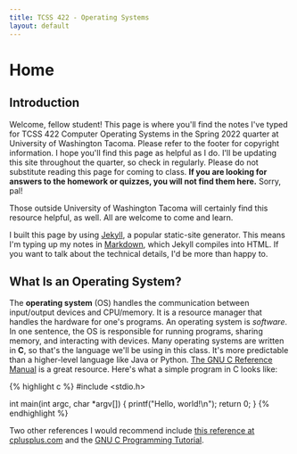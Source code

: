 ```yaml
---
title: TCSS 422 - Operating Systems
layout: default
---
```


# Home

## Introduction

Welcome, fellow student! This page is where you'll find the notes I've typed for TCSS 422 Computer Operating Systems in the Spring 2022 quarter at University of Washington Tacoma. Please refer to the footer for copyright information. I hope you'll find this page as helpful as I do. I'll be updating this site throughout the quarter, so check in regularly. Please do not substitute reading this page for coming to class. **If you are looking for answers to the homework or quizzes, you will not find them here.** Sorry, pal!

Those outside University of Washington Tacoma will certainly find this resource helpful, as well. All are welcome to come and learn.

I built this page by using [Jekyll](https://jekyllrb.com/), a popular static-site generator. This means I'm typing up my notes in [Markdown](https://daringfireball.net/projects/markdown/), which Jekyll compiles into HTML. If you want to talk about the technical details, I'd be more than happy to.

## What Is an Operating System?

The **operating system** (OS) handles the communication between input/output devices and CPU/memory. It is a resource manager that handles the hardware for one's programs. An operating system is *software*. In one sentence, the OS is responsible for running programs, sharing memory, and interacting with devices. Many operating systems are written in **C**, so that's the language we'll be using in this class. It's more predictable than a higher-level language like Java or Python. [The GNU C Reference Manual](https://www.gnu.org/software/gnu-c-manual/gnu-c-manual.html) is a great resource. Here's what a simple program in C looks like:

{% highlight c %}
#include <stdio.h>

int
main(int argc, char *argv[])
{
  printf("Hello, world!\n");
  return 0;
}
{% endhighlight %}

Two other references I would recommend include [this reference at cplusplus.com](https://www.cplusplus.com/reference/) and the [GNU C Programming Tutorial](http://crasseux.com/books/ctutorial/).
